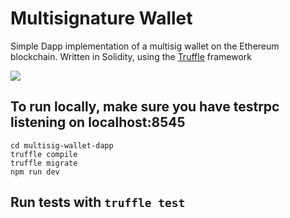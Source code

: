 # Multisignature Wallet

Simple Dapp implementation of a multisig wallet on the Ethereum blockchain. Written in Solidity, using the [Truffle](https://github.com/trufflesuite/truffle) framework

![](https://github.com/imthatcarlos/multisig-wallet-dapp/dapp.png)

## To run locally, make sure you have testrpc listening on localhost:8545

```
cd multisig-wallet-dapp
truffle compile
truffle migrate
npm run dev
```

## Run tests with `truffle test`
